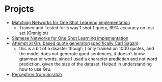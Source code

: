 # Projcts

- [Matching Networks for One Shot Learning implementation](./mini_projects/MatchingNetworks)
    - Trained and Tested for 5 way 1 shot 1 query, 69% accuracy on test set (Omniglot)
- [Siamese Networks for One Shot Learning implementation](mini_projects/Siamese_Network_Omniglot)
- [Attempt at Gru based quote generator(specifically Carl Sagan)](./mini_projects/GruSaganQuote)
    - this is a bit of a disaster though, I only trained on 1000 quotes, and the model does not generate good sentences, it doesn't know grammar or words, since I used a character prediction and not word prediction, given the size of the dataset. Helped in understanding how to use Gru.
- [Perceptron from Scratch](./fromScratch/Perceptron.ipynb)

